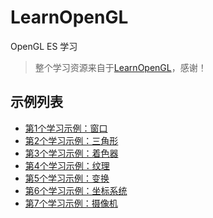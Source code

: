 # LearnOpenGL
OpenGL ES 学习

>  整个学习资源来自于[LearnOpenGL](https://learnopengl-cn.github.io/)，感谢！

## 示例列表

- [第1个学习示例：窗口](LearnOpenGL/LearnOpenGL-01-Window/01-README.md)
- [第2个学习示例：三角形](LearnOpenGL/LearnOpenGL-02-Triangle/02-README.md)
- [第3个学习示例：着色器](LearnOpenGL/LearnOpenGL-03-Shader/03-README.md)
- [第4个学习示例：纹理](LearnOpenGL/LearnOpenGL-04-Texture/04-README.md)
- [第5个学习示例：变换](LearnOpenGL/LearnOpenGL-05-Transform/05-README.md)
- [第6个学习示例：坐标系统](LearnOpenGL/LearnOpenGL-06-CoordinateSystems/06-README.md)
- [第7个学习示例：摄像机](LearnOpenGL/LearnOpenGL-07-Camera/07-README.md)
